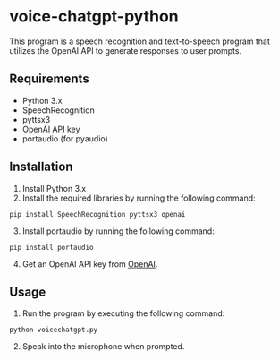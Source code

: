 # voice-chatgpt-python

This program is a speech recognition and text-to-speech program that utilizes the OpenAI API to generate responses to user prompts.

## Requirements
- Python 3.x
- SpeechRecognition
- pyttsx3
- OpenAI API key
- portaudio (for pyaudio)

## Installation
1. Install Python 3.x
2. Install the required libraries by running the following command:
```
pip install SpeechRecognition pyttsx3 openai
```
3. Install portaudio by running the following command:
```
pip install portaudio
```
4. Get an OpenAI API key from [OpenAI](https://beta.openai.com/signup/).

## Usage
1. Run the program by executing the following command:
```
python voicechatgpt.py
```
2. Speak into the microphone when prompted.
